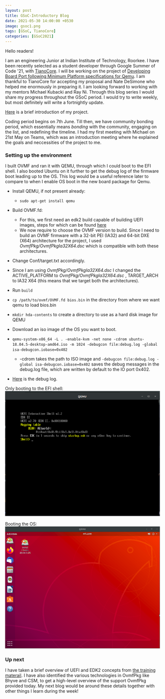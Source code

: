 ```yaml
---
layout: post
title: GSoC-Introductory Blog
date: 2021-05-30 14:00:00 +0530
image: gsoc1.png
tags: [GSoC, TianoCore]
categories: [GSoC2021]
---
```

Hello readers!

I am an engineering Junior at Indian Institute of Technology, Roorkee. I have been recently selected as a student developer through Google Summer of Code '21, with [TianoCore](https://www.tianocore.org/). I will be working on the project of [Developing Board Port following Minimum Platform specifications for Qemu](https://summerofcode.withgoogle.com/projects/#6418204223602688). I am thankful to TianoCore for accepting my proposal and Nate DeSimone who helped me enormously in preparing it. I am looking forward to working with my mentors Michael Kubacki and Ray Ni. Through this blog series I would share my progress throughout the GSoC period. I would try to write weekly, but most definitely will write a fortnightly update.

[Here](https://github.com/tianocore/tianocore.github.io/wiki/Tasks-MinPlatform-QemuOpenBoardPkg) is a brief introduction of my project.

Coding period begins on 7th June. Till then, we have community bonding period, which essentially means *bonding* with the community, engaging on the list, and redefining the timeline. I had my first meeting with Michael on 21st May on Teams, which was an introduction meeting where he explained the goals and neccessities of the project to me.

### Setting up the environment

I built OVMF and ran it with QEMU, through which I could boot to the EFI shell. I also booted Ubuntu on it further to get the debug log of the firmware boot leading up to the OS. This log would be a useful reference later to compare to when I enable OS boot in the new board package for Qemu.


- Install QEMU, if not present already:  
	- ```sudo apt-get install qemu```

- Build OVMF.fd:  
	- For this, we first need an edk2 build capable of building UEFI images, steps for which can be found [here](https://github.com/tianocore/tianocore.github.io/wiki/Getting-Started-with-EDK-II)  
	- We now require to choose the OVMF version to build. Since I need to build an OVMF firmware with a 32-bit PEI (IA32) and 64-bit DXE (X64) architecture for the project, I used *OvmfPkg/OvmfPkgIa32X64.dsc* which is compatible with both these architectures.  
- Change Conf/target.txt accordingly.  
- Since I am using *OvmfPkg/OvmfPkgIa32X64.dsc* I changed the ACTIVE_PLATFORM to *OvmfPkg/OvmfPkgIa32X64.dsc* , TARGET_ARCH to IA32 X64 (this means that we target both the architectures).  
- Run ```build```  
- ```cp /path/to/ovmf/OVMF.fd bios.bin``` in the directory from where we want qemu to load bios.bin  
- ```mkdir hda-contents``` to create a directory to use as a hard disk image for QEMU  
- Download an iso image of the OS you want to boot.  
- ```qemu-system-x86_64 -L . -enable-kvm -net none -cdrom ubuntu-18.04.5-desktop-amd64.iso -m 1024 -debugcon file:debug.log -global isa-debugcon.iobase=0x402```  
	- -cdrom takes the path to ISO image and ```-debugcon file:debug.log -global isa-debugcon.iobase=0x402``` saves the debug messages in the debug.log file, which are written by default to the IO port 0x402.  
- [Here](https://gist.github.com/KaairaGupta/ed352049fa156882b4f329905f0a54e1) is the debug log. 

Only booting to the EFI shell:
![EFI shell](/images/gsoc1_2.png)

Booting the OS:
![Ubuntu Boot](/images/gsoc1_1.png)


### Up next

I have taken a brief overview of UEFI and EDK2 concepts from [the training materail](https://github.com/tianocore-training/Tianocore_Training_Contents/wiki). I have also identified the various technologies in OvmfPkg like Bhyve and CSM, to get a high-level overview of the support OvmfPkg provided today. My next blog would be around these details together with other things I learn during the week!
